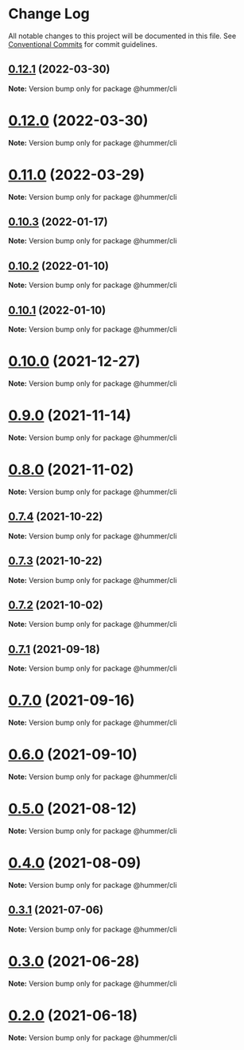 # Change Log

All notable changes to this project will be documented in this file.
See [Conventional Commits](https://conventionalcommits.org) for commit guidelines.

## [0.12.1](https://github.91chi.fun//https://github.com/OrangeLab/hummer-cli/compare/v0.12.0...v0.12.1) (2022-03-30)

**Note:** Version bump only for package @hummer/cli





# [0.12.0](https://github.91chi.fun//https://github.com/OrangeLab/hummer-cli/compare/v0.11.0...v0.12.0) (2022-03-30)

**Note:** Version bump only for package @hummer/cli





# [0.11.0](https://github.91chi.fun//https://github.com/OrangeLab/hummer-cli/compare/v0.10.3...v0.11.0) (2022-03-29)

**Note:** Version bump only for package @hummer/cli





## [0.10.3](https://github.com.cnpmjs.org/OrangeLab/hummer-cli/compare/v0.10.2...v0.10.3) (2022-01-17)

**Note:** Version bump only for package @hummer/cli





## [0.10.2](https://github.com.cnpmjs.org/OrangeLab/hummer-cli/compare/v0.10.1...v0.10.2) (2022-01-10)

**Note:** Version bump only for package @hummer/cli





## [0.10.1](https://github.com.cnpmjs.org/OrangeLab/hummer-cli/compare/v0.10.0...v0.10.1) (2022-01-10)

**Note:** Version bump only for package @hummer/cli





# [0.10.0](https://github.com.cnpmjs.org/OrangeLab/hummer-cli/compare/v0.9.0...v0.10.0) (2021-12-27)

**Note:** Version bump only for package @hummer/cli





# [0.9.0](https://github.com.cnpmjs.org/OrangeLab/hummer-cli/compare/v0.8.0...v0.9.0) (2021-11-14)

**Note:** Version bump only for package @hummer/cli





# [0.8.0](https://github.com.cnpmjs.org/OrangeLab/hummer-cli/compare/v0.7.4...v0.8.0) (2021-11-02)

**Note:** Version bump only for package @hummer/cli





## [0.7.4](https://github.com.cnpmjs.org/OrangeLab/hummer-cli/compare/v0.7.3...v0.7.4) (2021-10-22)

**Note:** Version bump only for package @hummer/cli





## [0.7.3](https://github.com.cnpmjs.org/OrangeLab/hummer-cli/compare/v0.7.2...v0.7.3) (2021-10-22)

**Note:** Version bump only for package @hummer/cli





## [0.7.2](https://github.com.cnpmjs.org/OrangeLab/hummer-cli/compare/v0.7.1...v0.7.2) (2021-10-02)

**Note:** Version bump only for package @hummer/cli





## [0.7.1](https://github.com.cnpmjs.org/OrangeLab/hummer-cli/compare/v0.7.0...v0.7.1) (2021-09-18)

**Note:** Version bump only for package @hummer/cli





# [0.7.0](https://github.com.cnpmjs.org/OrangeLab/hummer-cli/compare/v0.6.0...v0.7.0) (2021-09-16)

**Note:** Version bump only for package @hummer/cli





# [0.6.0](https://github.com.cnpmjs.org/OrangeLab/hummer-cli/compare/v0.5.0...v0.6.0) (2021-09-10)

**Note:** Version bump only for package @hummer/cli





# [0.5.0](https://github.com.cnpmjs.org/OrangeLab/hummer-cli/compare/v0.4.0...v0.5.0) (2021-08-12)

**Note:** Version bump only for package @hummer/cli





# [0.4.0](https://github.com.cnpmjs.org/OrangeLab/hummer-cli/compare/v0.3.1...v0.4.0) (2021-08-09)

**Note:** Version bump only for package @hummer/cli





## [0.3.1](https://github.com/OrangeLab/hummer-cli/compare/v0.3.0...v0.3.1) (2021-07-06)

**Note:** Version bump only for package @hummer/cli





# [0.3.0](https://github.com/OrangeLab/hummer-cli/compare/v0.2.0...v0.3.0) (2021-06-28)

**Note:** Version bump only for package @hummer/cli





# [0.2.0](https://github.com/OrangeLab/hummer-cli/compare/v0.1.27...v0.2.0) (2021-06-18)

**Note:** Version bump only for package @hummer/cli
